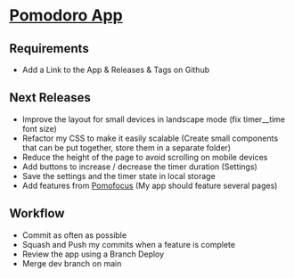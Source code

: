 # [Pomodoro App](https://tymer.netlify.app/)

## Requirements

- Add a Link to the App & Releases & Tags on Github

## Next Releases

- Improve the layout for small devices in landscape mode (fix timer__time font size)
- Refactor my CSS to make it easily scalable (Create small components that can be put together, store them in a separate folder)
- Reduce the height of the page to avoid scrolling on mobile devices
- Add buttons to increase / decrease the timer duration (Settings)
- Save the settings and the timer state in local storage
- Add features from [Pomofocus](https://pomofocus.io/) (My app should feature several pages)

## Workflow

- Commit as often as possible
- Squash and Push my commits when a feature is complete
- Review the app using a Branch Deploy
- Merge dev branch on main
